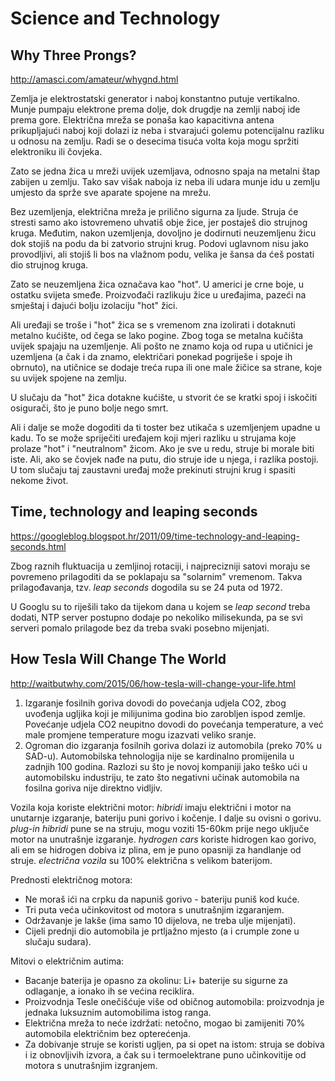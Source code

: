 # Science and Technology

## Why Three Prongs?

http://amasci.com/amateur/whygnd.html

Zemlja je elektrostatski generator i naboj konstantno putuje vertikalno. Munje pumpaju elektrone prema dolje, dok drugdje na zemlji naboj ide prema gore. Električna mreža se ponaša kao kapacitivna antena prikupljajući naboj koji dolazi iz neba i stvarajući golemu potencijalnu razliku u odnosu na zemlju. Radi se o desecima tisuća volta koja mogu spržiti elektroniku ili čovjeka.

Zato se jedna žica u mreži uvijek uzemljava, odnosno spaja na metalni štap zabijen u zemlju. Tako sav višak naboja iz neba ili udara munje idu u zemlju umjesto da sprže sve aparate spojene na mrežu.

Bez uzemljenja, električna mreža je prilično sigurna za ljude. Struja će stresti samo ako istovremeno uhvatiš obje žice, jer postaješ dio strujnog kruga. Međutim, nakon uzemljenja, dovoljno je dodirnuti neuzemljenu žicu dok stojiš na podu da bi zatvorio strujni krug. Podovi uglavnom nisu jako provodljivi, ali stojiš li bos na vlažnom podu, velika je šansa da ćeš postati dio strujnog kruga.

Zato se neuzemljena žica označava kao "hot". U americi je crne boje, u ostatku svijeta smeđe. Proizvođači razlikuju žice u uređajima, pazeći na smještaj i dajući bolju izolaciju "hot" žici.

Ali uređaji se troše i "hot" žica se s vremenom zna izolirati i dotaknuti metalno kućište, od čega se lako pogine. Zbog toga se metalna kučišta uvijek spajaju na uzemljenje. Ali pošto ne znamo koja od rupa u utičnici je  uzemljena (a čak i da znamo, električari ponekad pogriješe i spoje ih obrnuto), na utičnice se dodaje treća rupa ili one male žičice sa strane, koje su uvijek spojene na zemlju.

U slučaju da "hot" žica dotakne kućište, u stvorit će se kratki spoj i iskočiti osigurači, što je puno bolje nego smrt.

Ali i dalje se može dogoditi da ti toster bez utikača s uzemljenjem upadne u kadu. To se može spriječiti uređajem koji mjeri razliku u strujama koje prolaze "hot" i "neutralnom" žicom. Ako je sve u redu, struje bi morale biti iste. Ali, ako se čovjek nađe na putu, dio struje ide u njega, i razlika postoji. U tom slučaju taj zaustavni uređaj može prekinuti strujni krug i spasiti nekome život.

## Time, technology and leaping seconds

https://googleblog.blogspot.hr/2011/09/time-technology-and-leaping-seconds.html

Zbog raznih fluktuacija u zemljinoj rotaciji, i najprecizniji satovi moraju se povremeno prilagoditi da se poklapaju sa "solarnim" vremenom. Takva prilagođavanja, tzv. *leap seconds* dogodila su se 24 puta od 1972.

U Googlu su to riješili tako da tijekom dana u kojem se *leap second* treba dodati, NTP server postupno dodaje po nekoliko milisekunda, pa se svi serveri pomalo prilagode bez da treba svaki posebno mijenjati.

## How Tesla Will Change The World

http://waitbutwhy.com/2015/06/how-tesla-will-change-your-life.html

1. Izgaranje fosilnih goriva dovodi do povećanja udjela CO2, zbog uvođenja ugljika koji je milijunima godina bio zarobljen ispod zemlje. Povećanje udjela CO2 neupitno dovodi do povećanja temperature, a već male promjene temperature mogu izazvati veliko sranje.
2. Ogroman dio izgaranja fosilnih goriva dolazi iz automobila (preko 70% u SAD-u). Automobilska tehnologija nije se kardinalno promijenila u zadnjih 100 godina. Razlozi su što je novoj kompaniji jako teško ući u automobilsku industriju, te zato što negativni učinak automobila na fosilna goriva nije direktno vidljiv.

Vozila koja koriste električni motor:
*hibridi* imaju električni i motor na unutarnje izgaranje, bateriju puni gorivo i kočenje. I dalje su ovisni o gorivu.
*plug-in hibridi* pune se na struju, mogu voziti 15-60km prije nego uključe motor na unutrašnje izgaranje.
*hydrogen cars* koriste hidrogen kao gorivo, ali em se hidrogen dobiva iz plina, em je puno opasniji za handlanje od struje.
*electrična vozila* su 100% električna s velikom baterijom.

Prednosti električnog motora:
* Ne moraš ići na crpku da napuniš gorivo - bateriju puniš kod kuće.
* Tri puta veća učinkovitost od motora s unutrašnjim izgaranjem.
* Održavanje je lakše (ima samo 10 dijelova, ne treba ulje mijenjati).
* Cijeli prednji dio automobila je prtljažno mjesto (a i crumple zone u slučaju sudara).

Mitovi o električnim autima:
* Bacanje baterija je opasno za okolinu: Li+ baterije su sigurne za odlaganje, a ionako ih se većina reciklira.
* Proizvodnja Tesle onečišćuje više od običnog automobila: proizvodnja je jednaka luksuznim automobilima istog ranga.
* Električna mreža to neće izdržati: netočno, mogao bi zamijeniti 70% automobila električnim bez opterećenja.
* Za dobivanje struje se koristi ugljen, pa si opet na istom: struja se dobiva i iz obnovljivih izvora, a čak su i termoelektrane puno učinkovitije od motora s unutrašnjim izgranjem.

